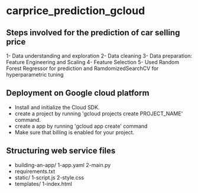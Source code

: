 # carprice_prediction_gcloud

## Steps involved for the prediction of car selling price
1- Data understanding and exploration 
2- Data cleaning
3- Data preparation: Feature Engineering and Scaling
4- Feature Selection
5- Used Random Forest Regressor for prediction and RamdomizedSearchCV for hyperparametric tuning

## Deployment on Google cloud platform
* Install and initialize the Cloud SDK. 
* create a project by running 'gcloud projects create PROJECT_NAME' command.
* create a app by running 'gcloud app create' command
* Make sure that billing is enabled for your project.
## Structuring web service files
* building-an-app/
1-app.yaml
2-main.py
* requirements.txt
* static/
1-script.js
2-style.css
* templates/
1-index.html
